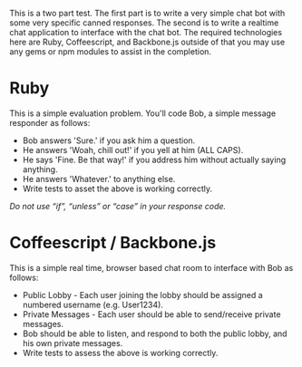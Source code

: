 This is a two part test. The first part is to write a very simple chat bot with some very specific canned responses. The
second is to write a realtime chat application to interface with the chat bot. The required technologies here are Ruby, Coffeescript, and Backbone.js outside of that you may use any gems or npm modules to assist in the completion.

Ruby
===

This is a simple evaluation problem. You'll code Bob, a simple message responder as follows:

* Bob answers 'Sure.' if you ask him a question.
* He answers 'Woah, chill out!' if you yell at him (ALL CAPS).
* He says 'Fine. Be that way!' if you address him without actually saying anything.
* He answers 'Whatever.' to anything else.
* Write tests to asset the above is working correctly.

*Do not use “if”, “unless” or “case” in your response code.*

Coffeescript / Backbone.js
===

This is a simple real time, browser based chat room to interface with Bob as follows:

* Public Lobby - Each user joining the lobby should be assigned a numbered username (e.g. User1234).
* Private Messages - Each user should be able to send/receive private messages.
* Bob should be able to listen, and respond to both the public lobby, and his own private messages.
* Write tests to assess the above is working correctly.
